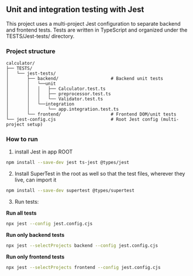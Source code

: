 ## Unit and integration testing with Jest

This project uses a multi-project Jest configuration to separate backend and frontend tests. Tests are written in TypeScript and organized under the TESTS/Jest-tests/ directory.


### Project structure

```
calculator/
├── TESTS/
│   └── jest-tests/
│       ├── backend/                    # Backend unit tests
│       │   └──unit
│       │   │   ├── Calculator.test.ts
│       │   │   ├── preprocessor.test.ts           
│       │   │   └── Validator.test.ts
│       │   └──integration
│       │       └── app.integration.test.ts
│       └── frontend/                   # Frontend DOM/unit tests
└── jest-config.cjs                     # Root Jest config (multi-project setup)
```


### How to run

1. install Jest in app ROOT 

``` bash
npm install --save-dev jest ts-jest @types/jest
```

2. Install SuperTest in the root as well so that the test files, wherever they live, can import it

``` bash
npm install --save-dev supertest @types/supertest
```

3. Run tests:

**Run all tests**
``` bash
npx jest --config jest.config.cjs
```

**Run only backend tests**
``` bash
npx jest --selectProjects backend --config jest.config.cjs
```

**Run only frontend tests**
``` bash
npx jest --selectProjects frontend --config jest.config.cjs
```



